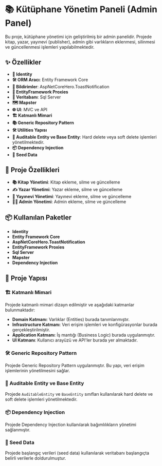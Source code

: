 # 📚 Kütüphane Yönetim Paneli (Admin Panel)

Bu proje, kütüphane yönetimi için geliştirilmiş bir admin panelidir. Projede kitap, yazar, yayınevi (publisher), admin gibi varlıkların eklenmesi, silinmesi ve güncellenmesi işlemleri yapılabilmektedir.

## ✨ Özellikler

- **🔐 Identity**
- **🛠 ORM Aracı**: Entity Framework Core
- **🔔 Bildirimler**: AspNetCoreHero.ToastNotification
- **🔄 EntityFramework Proxies**
- **💾 Veritabanı**: Sql Server
- **🗺 Mapster**
- **🌐 UI**: MVC ve API
- **🏗 Katmanlı Mimari**
- **📚 Generic Repository Pattern**
- **🛠 Utilities Yapısı**
- **🔄 Auditable Entity ve Base Entity**: Hard delete veya soft delete işlemleri yönetilmektedir.
- **📦 Dependency Injection**
- **🌱 Seed Data**

## 🚀 Proje Özellikleri

- **📚 Kitap Yönetimi**: Kitap ekleme, silme ve güncelleme
- **✍️ Yazar Yönetimi**: Yazar ekleme, silme ve güncelleme
- **🏢 Yayınevi Yönetimi**: Yayınevi ekleme, silme ve güncelleme
- **👨‍💼 Admin Yönetimi**: Admin ekleme, silme ve güncelleme

## 📦 Kullanılan Paketler

- **Identity**
- **Entity Framework Core**
- **AspNetCoreHero.ToastNotification**
- **EntityFramework Proxies**
- **Sql Server**
- **Mapster**
- **Dependency Injection**

## 📂 Proje Yapısı

### 🏗 Katmanlı Mimari

Projede katmanlı mimari dizayn edilmiştir ve aşağıdaki katmanlar bulunmaktadır:

- **Domain Katmanı**: Varlıklar (Entities) burada tanımlanmıştır.
- **Infrastructure Katmanı**: Veri erişim işlemleri ve konfigürasyonlar burada gerçekleştirilmiştir.
- **Application Katmanı**: İş mantığı (Business Logic) burada uygulanmıştır.
- **UI Katmanı**: Kullanıcı arayüzü ve API'ler burada yer almaktadır.

### 🛠 Generic Repository Pattern

Projede Generic Repository Pattern uygulanmıştır. Bu yapı, veri erişim işlemlerinin yönetilmesini sağlar.

### 🔄 Auditable Entity ve Base Entity

Projede `AuditableEntity` ve `BaseEntity` sınıfları kullanılarak hard delete ve soft delete işlemleri yönetilmektedir.

### 📦 Dependency Injection

Projede Dependency Injection kullanılarak bağımlılıkların yönetimi sağlanmıştır.

### 🌱 Seed Data

Projede başlangıç verileri (seed data) kullanılarak veritabanı başlangıçta belirli verilerle doldurulmuştur.



